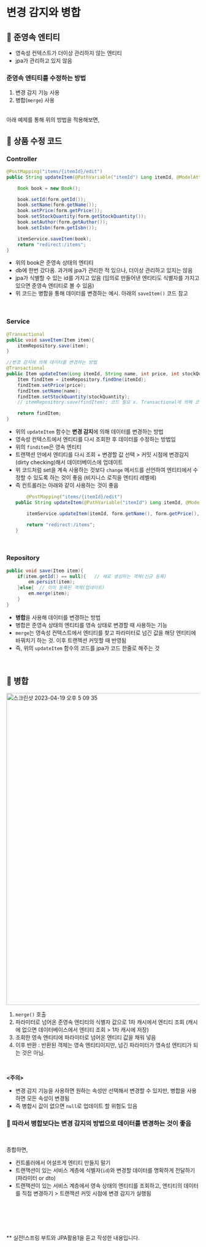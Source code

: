 # 변경 감지와 병합

## 📍 준영속 엔티티
- 영속성 컨텍스트가 더이상 관리하지 않는 엔티티
- jpa가 관리하고 있지 않음

### 준영속 엔티티를 수정하는 방법
1. 변경 감지 기능 사용
2. 병합(`merge`) 사용

</br>
아래 예제를 통해 위의 방법을 적용해보면,

## 📍 상품 수정 코드
### **Controller**
```java
@PostMapping("items/{itemId}/edit")
public String updateItem(@PathVariable("itemId") Long itemId, @ModelAttribute("form") BookForm form) {

    Book book = new Book();

    book.setId(form.getId());
    book.setName(form.getName());
    book.setPrice(form.getPrice());
    book.setStockQuantity(form.getStockQuantity());
    book.setAuthor(form.getAuthor());
    book.setIsbn(form.getIsbn());

    itemService.saveItem(book);
    return "redirect:/items";
}
```
- 위의 book은 준영속 상태의 엔티티 
- db에 한번 갔다옴. 과거에 jpa가 관리한 적 있으나, 더이상 관리하고 있지는 않음
- jpa가 식별할 수 있는 id를 가지고 있음 (임의로 만들어낸 엔티티도 식별자를 가지고 있으면 준영속 엔티티로 볼 수 있음)
- 위 코드는 병합을 통해 데이터를 변경하는 예시. 아래의 `saveItem()` 코드 참고

</br>

### **Service**
```java
@Transactional
public void saveItem(Item item){
    itemRepository.save(item);
}

//변경 감지에 의해 데이터를 변경하는 방법
@Transactional
public Item updateItem(Long itemId, String name, int price, int stockQuantity){
    Item findItem = itemRepository.findOne(itemId);
    findItem.setPrice(price);
    findItem.setName(name);
    findItem.setStockQuantity(stockQuantity);
    // itemRepository.save(findItem); 코드 필요 x. Transactional에 의해 코드가 커밋되고 디비에 반영

    return findItem;
}
```
- 위의 `updateItem` 함수는 **변경 감지**에 의해 데이터를 변경하는 방법
- 영속성 컨텍스트에서 엔티티를 다시 조회한 후 데이터를 수정하는 방법임
- 위의 `finditem`은 영속 엔티티
- 트랜잭션 안에서 엔티티를 다시 조회 + 변경할 값 선택 > 커밋 시점에 변경감지(dirty checking)해서 데이터베이스에 업데이트 
- 위 코드처럼 set을 계속 사용하는 것보다 `change` 메서드를 선언하여 엔티티에서 수정할 수 있도록 하는 것이 좋음 (비지니스 로직을 엔티티 레벨에)
- 즉 컨트롤러는 아래와 같이 사용하는 것이 좋음
    ```java
        @PostMapping("items/{itemId}/edit")
    public String updateItem(@PathVariable("itemId") Long itemId, @ModelAttribute("form") BookForm form) {

        itemService.updateItem(itemId, form.getName(), form.getPrice(), form.getStockQuantity());

        return "redirect:/items";
    }
    ```



</br>

### **Repository**
```java
public void save(Item item){
    if(item.getId() == null){   // 새로 생성하는 객체(신규 등록)
        em.persist(item);
    }else{  // 이미 등록된 객체(업데이트)
        em.merge(item);
    }
}
```
- **병합**을 사용해 데이터를 변경하는 방법
- 병합은 준영속 상태의 엔티티를 영속 상태로 변경할 때 사용하는 기능
- `merge`는 영속성 컨텍스트에서 엔티티를 찾고 파라미터로 넘긴 값을 해당 엔티티에 바꿔치기 하는 것. 이후 트랜젝션 커밋할 때 반영됨
- 즉, 위의 `updateItem` 함수의 코드를 jpa가 코드 한줄로 해주는 것

</br>

## 📍 병합
<img width="814" alt="스크린샷 2023-04-19 오후 5 09 35" src="https://user-images.githubusercontent.com/62213813/233011125-dcc16c08-4673-46f1-afc8-541dd5a60bcd.png">

1. `merge()` 호출
2. 파라미터로 넘어온 준영속 엔티티의 식별자 값으로 1차 캐시에서 엔티티 조회 (캐시에 없으면 데이터베이스에서 엔티티 조회 > 1차 캐시에 저장)
3. 조회한 영속 엔티티에 파라미터로 넘어온 엔티티 값을 채워 넣음 
4. 이후 반환 : 반환된 객체는 영속 엔티티이지만, 넘긴 파라미터가 영속성 엔티티가 되는 것은 아님.

</br>

**<주의>** </br>
- 변경 감지 기능을 사용하면 원하는 속성만 선택해서 변경할 수 있지만, 병합을 사용하면 모든 속성이 변경됨
- 즉 병합시 값이 없으면 `null`로 업데이트 할 위험도 있음
### 📌 따라서 병합보다는 변경 감지의 방법으로 데이터를 변경하는 것이 좋음

</br>

종합하면,
- 컨트롤러에서 어설프게 엔티티 만들지 말기
- 트랜잭션이 있는 서비스 계층에 식별자(`id`)와 변경할 데이터를 명확하게 전달하기(파라미터 or dto)
- 트랜잭션이 있는 서비스 계층에서 영속 상태의 엔티티를 조회하고, 엔티티의 데이터를 직접 변경하기 > 트랜잭션 커밋 시점에 변경 감지가 실행됨



</br></br></br></br>

** 실전!스프링 부트와 JPA활용1을 듣고 작성한 내용입니다.